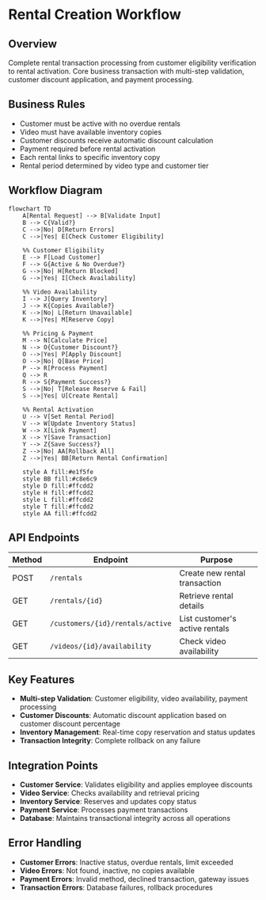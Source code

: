 # Rental Creation Workflow

## Overview

Complete rental transaction processing from customer eligibility verification to rental activation. Core business transaction with multi-step validation, customer discount application, and payment processing.

## Business Rules

- Customer must be active with no overdue rentals
- Video must have available inventory copies
- Customer discounts receive automatic discount calculation
- Payment required before rental activation
- Each rental links to specific inventory copy
- Rental period determined by video type and customer tier

## Workflow Diagram

```mermaid
flowchart TD
    A[Rental Request] --> B[Validate Input]
    B --> C{Valid?}
    C -->|No| D[Return Errors]
    C -->|Yes| E[Check Customer Eligibility]

    %% Customer Eligibility
    E --> F[Load Customer]
    F --> G{Active & No Overdue?}
    G -->|No| H[Return Blocked]
    G -->|Yes| I[Check Availability]

    %% Video Availability
    I --> J[Query Inventory]
    J --> K{Copies Available?}
    K -->|No| L[Return Unavailable]
    K -->|Yes| M[Reserve Copy]

    %% Pricing & Payment
    M --> N[Calculate Price]
    N --> O{Customer Discount?}
    O -->|Yes| P[Apply Discount]
    O -->|No| Q[Base Price]
    P --> R[Process Payment]
    Q --> R
    R --> S{Payment Success?}
    S -->|No| T[Release Reserve & Fail]
    S -->|Yes| U[Create Rental]

    %% Rental Activation
    U --> V[Set Rental Period]
    V --> W[Update Inventory Status]
    W --> X[Link Payment]
    X --> Y[Save Transaction]
    Y --> Z{Save Success?}
    Z -->|No| AA[Rollback All]
    Z -->|Yes| BB[Return Rental Confirmation]

    style A fill:#e1f5fe
    style BB fill:#c8e6c9
    style D fill:#ffcdd2
    style H fill:#ffcdd2
    style L fill:#ffcdd2
    style T fill:#ffcdd2
    style AA fill:#ffcdd2
```

## API Endpoints

| Method | Endpoint                         | Purpose                        |
| ------ | -------------------------------- | ------------------------------ |
| POST   | `/rentals`                       | Create new rental transaction  |
| GET    | `/rentals/{id}`                  | Retrieve rental details        |
| GET    | `/customers/{id}/rentals/active` | List customer's active rentals |
| GET    | `/videos/{id}/availability`      | Check video availability       |

## Key Features

- **Multi-step Validation**: Customer eligibility, video availability, payment processing
- **Customer Discounts**: Automatic discount application based on customer discount percentage
- **Inventory Management**: Real-time copy reservation and status updates
- **Transaction Integrity**: Complete rollback on any failure

## Integration Points

- **Customer Service**: Validates eligibility and applies employee discounts
- **Video Service**: Checks availability and retrieval pricing
- **Inventory Service**: Reserves and updates copy status
- **Payment Service**: Processes payment transactions
- **Database**: Maintains transactional integrity across all operations

## Error Handling

- **Customer Errors**: Inactive status, overdue rentals, limit exceeded
- **Video Errors**: Not found, inactive, no copies available
- **Payment Errors**: Invalid method, declined transaction, gateway issues
- **Transaction Errors**: Database failures, rollback procedures
